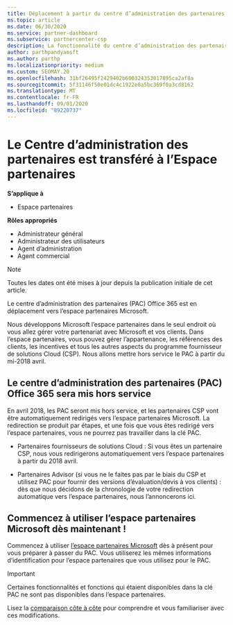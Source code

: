 ```yaml
---
title: Déplacement à partir du centre d’administration des partenaires
ms.topic: article
ms.date: 06/30/2020
ms.service: partner-dashboard
ms.subservice: partnercenter-csp
description: La fonctionnalité du centre d’administration des partenaires Office 365 est déplacée vers l’espace partenaires.
author: parthpandyamsft
ms.author: parthp
ms.localizationpriority: medium
ms.custom: SEOMAY.20
ms.openlocfilehash: 31bf26495f2429402b600324353017895ca2af8a
ms.sourcegitcommit: 5f31146f50e01dc4c1922e0a5bc369f0a3cd8162
ms.translationtype: MT
ms.contentlocale: fr-FR
ms.lasthandoff: 09/01/2020
ms.locfileid: "89220737"
---
```

# <a name="partner-admin-center-is-moving-to-the-partner-center"></a>Le Centre d’administration des partenaires est transféré à l’Espace partenaires

**S’applique à**

- Espace partenaires

**Rôles appropriés**
- Administrateur général
- Administrateur des utilisateurs
- Agent d’administration
- Agent commercial

> [!NOTE]  
> Toutes les dates ont été mises à jour depuis la publication initiale de cet article.

Le centre d’administration des partenaires (PAC) Office 365 est en déplacement vers l’espace partenaires Microsoft.

Nous développons Microsoft l’espace partenaires dans le seul endroit où vous allez gérer votre partenariat avec Microsoft et vos clients. Dans l’espace partenaires, vous pouvez gérer l’appartenance, les références des clients, les incentives et tous les autres aspects du programme fournisseur de solutions Cloud (CSP). Nous allons mettre hors service le PAC à partir du mi-2018 avril.

## <a name="the-office-365-partner-admin-center-pac-will-be-retired"></a>Le centre d’administration des partenaires (PAC) Office 365 sera mis hors service

En avril 2018, les PAC seront mis hors service, et les partenaires CSP vont être automatiquement redirigés vers l’espace partenaires Microsoft. La redirection se produit par étapes, et une fois que vous êtes redirigé vers l’espace partenaires, vous ne pourrez pas travailler dans la clé PAC. 

- Partenaires fournisseurs de solutions Cloud : Si vous êtes un partenaire CSP, nous vous redirigerons automatiquement vers l’espace partenaires à partir du 2018 avril.

- Partenaires Advisor (si vous ne le faites pas par le biais du CSP et utilisez PAC pour fournir des versions d’évaluation/devis à vos clients) : dès que nous décidons de la chronologie de votre redirection automatique vers l’espace partenaires, nous l’annoncerons ici.

## <a name="start-using-the-microsoft-partner-center-now"></a>Commencez à utiliser l’espace partenaires Microsoft dès maintenant !

Commencez à utiliser [l’espace partenaires Microsoft](https://partnercenter.microsoft.com/) dès à présent pour vous préparer à passer du PAC.  Vous utiliserez les mêmes informations d’identification pour l’espace partenaires que vous utilisez pour le PAC.

> [!IMPORTANT]  
> Certaines fonctionnalités et fonctions qui étaient disponibles dans la clé PAC ne sont pas disponibles dans l’espace partenaires.

 Lisez la [comparaison côte à côte](moving-from-pac-to-pc.md) pour comprendre et vous familiariser avec ces modifications. 